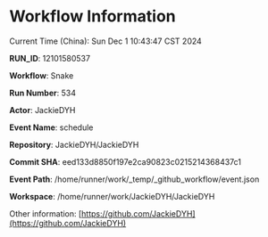 # Workflow Information

Current Time (China): Sun Dec  1 10:43:47 CST 2024  

**RUN_ID**: 12101580537  

**Workflow**: Snake  

**Run Number**: 534  

**Actor**: JackieDYH  

**Event Name**: schedule  

**Repository**: JackieDYH/JackieDYH  

**Commit SHA**: eed133d8850f197e2ca90823c0215214368437c1  

**Event Path**: /home/runner/work/_temp/_github_workflow/event.json  

**Workspace**: /home/runner/work/JackieDYH/JackieDYH  

Other information: [https://github.com/JackieDYH](https://github.com/JackieDYH)
